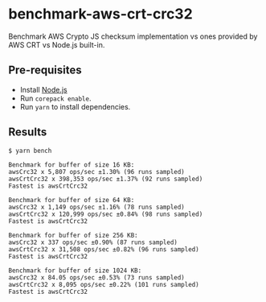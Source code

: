 # benchmark-aws-crt-crc32

Benchmark AWS Crypto JS checksum implementation vs ones provided by AWS CRT vs Node.js built-in.

## Pre-requisites

- Install [Node.js](https://nodejs.org/)
- Run `corepack enable`.
- Run `yarn` to install dependencies.

## Results

```console
$ yarn bench

Benchmark for buffer of size 16 KB:
awsCrc32 x 5,807 ops/sec ±1.30% (96 runs sampled)
awsCrtCrc32 x 398,353 ops/sec ±1.37% (92 runs sampled)
Fastest is awsCrtCrc32

Benchmark for buffer of size 64 KB:
awsCrc32 x 1,149 ops/sec ±1.16% (78 runs sampled)
awsCrtCrc32 x 120,999 ops/sec ±0.84% (98 runs sampled)
Fastest is awsCrtCrc32

Benchmark for buffer of size 256 KB:
awsCrc32 x 337 ops/sec ±0.90% (87 runs sampled)
awsCrtCrc32 x 31,508 ops/sec ±0.82% (96 runs sampled)
Fastest is awsCrtCrc32

Benchmark for buffer of size 1024 KB:
awsCrc32 x 84.05 ops/sec ±0.53% (73 runs sampled)
awsCrtCrc32 x 8,095 ops/sec ±0.22% (101 runs sampled)
Fastest is awsCrtCrc32
```
